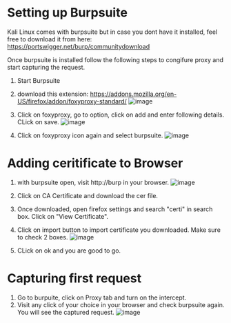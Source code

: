 # Setting up Burpsuite

Kali Linux comes with burpsuite but in case you dont have it installed, feel free to download it from here: https://portswigger.net/burp/communitydownload

Once burpsuite is installed follow the following steps to congifure proxy and start capturing the request.

1. Start Burpsuite
2. download this extension: https://addons.mozilla.org/en-US/firefox/addon/foxyproxy-standard/
![image](https://github.com/0xParth/API_Labs/assets/86850255/8acecaf0-546c-43ca-b107-209c33be384e)

3. Click on foxyproxy, go to option, click on add and enter following details. CLick on save.
![image](https://github.com/0xParth/API_Labs/assets/86850255/78713645-18ba-4d15-979b-716cebc721cb)

4. Click on foxyproxy icon again and select burpsuite.
![image](https://github.com/0xParth/API_Labs/assets/86850255/f15637fa-20b3-4d07-a82e-148e9d52b892)

# Adding ceritificate to Browser

1. with burpsuite open, visit http://burp in your browser.
![image](https://github.com/0xParth/API_Labs/assets/86850255/dcf2ba74-5abb-4a5d-9340-482d61aebec9)

2. Click on CA Certificate and download the cer file.
3. Once downloaded, open firefox settings and search "certi" in search box. Click on "View Certificate".
4. Click on import button to import certificate you downloaded. Make sure to check 2 boxes.
![image](https://github.com/0xParth/API_Labs/assets/86850255/a639f31f-c822-4c64-a4c4-7ec1a02db1a6)

5. CLick on ok and you are good to go.

# Capturing first request
1. Go to burpuite, click on Proxy tab and turn on the intercept.
2. Visit any click of your choice in your browser and check burpsuite again. You will see the captured request.
![image](https://github.com/0xParth/API_Labs/assets/86850255/47421078-05f1-40b8-b244-43355b7db1b7)
